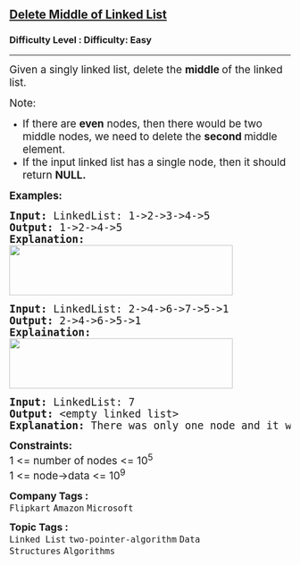 <h2><a href="https://www.geeksforgeeks.org/problems/delete-middle-of-linked-list/1?itm_source=geeksforgeeks&itm_medium=article&itm_campaign=practice_card">Delete Middle of Linked List</a></h2><h3>Difficulty Level : Difficulty: Easy</h3><hr><div class="problems_problem_content__Xm_eO"><p><span style="font-size: 14pt;">Given a singly linked list, delete the <strong>middle&nbsp;</strong>of the linked list.</span></p>
<p><span style="font-size: 14pt;">Note:</span></p>
<ul>
<li><span style="font-size: 14pt;">If there are <strong>even</strong> nodes, then there would be two middle nodes, we need to delete the <strong>second </strong>middle element. </span></li>
<li><span style="font-size: 14pt;">If the input linked list has a single node, then it should return <strong>NULL.</strong></span></li>
</ul>
<p><span style="font-size: 14pt;"><strong>Examples:</strong></span></p>
<pre><span style="font-size: 14pt;"><strong>Input: </strong>LinkedList: 1-&gt;2-&gt;3-&gt;4-&gt;5
<strong>Output: </strong>1-&gt;2-&gt;4-&gt;5<br><strong>Explanation:<br><img src="https://media.geeksforgeeks.org/img-practice/prod/addEditProblem/700175/Web/Other/blobid0_1720811038.png" width="400" height="90"><br></strong></span></pre>
<pre><span style="font-size: 14pt;"><strong>Input: </strong>LinkedList: 2-&gt;4-&gt;6-&gt;7-&gt;5-&gt;1
<strong>Output: </strong>2-&gt;4-&gt;6-&gt;5-&gt;1<br><strong>Explaination:<br><img src="https://media.geeksforgeeks.org/img-practice/prod/addEditProblem/700175/Web/Other/blobid1_1720811069.png" width="400" height="90"></strong></span></pre>
<pre><span style="font-size: 14pt;"><span style="font-size: 18.6667px;"><strong>Input: </strong>LinkedList: 7 <strong><br>Output: </strong>&lt;empty linked list&gt;<br><strong>Explanation: </strong>There was only one node and it was deleted.</span></span></pre>
<p><span style="font-size: 14pt;"><strong>Constraints:</strong><br>1 &lt;= number of nodes &lt;= 10<sup>5</sup><br>1 &lt;= node-&gt;data &lt;= 10<sup>9</sup></span></p></div><p><span style=font-size:18px><strong>Company Tags : </strong><br><code>Flipkart</code>&nbsp;<code>Amazon</code>&nbsp;<code>Microsoft</code>&nbsp;<br><p><span style=font-size:18px><strong>Topic Tags : </strong><br><code>Linked List</code>&nbsp;<code>two-pointer-algorithm</code>&nbsp;<code>Data Structures</code>&nbsp;<code>Algorithms</code>&nbsp;